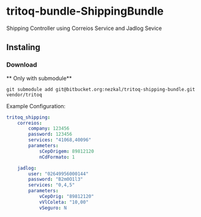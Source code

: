 tritoq-bundle-ShippingBundle
============================

Shipping Controller using Correios Service and Jadlog Sevice

## Instaling

### Download

** Only with submodule**

`git submodule add git@bitbucket.org:nezkal/tritoq-shipping-bundle.git vendor/tritoq`

Example Configuration:

```yaml
tritoq_shipping:
    correios:
        company: 123456
        password: 123456
        services: "41068,40096"
        parameters:
            sCepOrigem: 89812120
            nCdFormato: 1

    jadlog:
        user: "02649956000144"
        password: "B2m0O1l3"
        services: "0,4,5"
        parameters:
            vCepOrig: "89812120"
            vVlColeta: "10,00"
            vSeguro: N
```